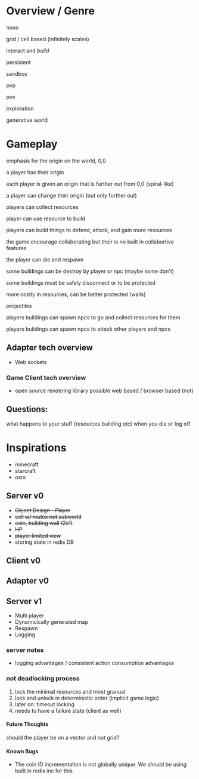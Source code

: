 # Overview / Genre
mmo

grid / cell based (infinitely scales)

interact and *build*

persistent

sandbox

pvp

pve

exploration

generative world

# Gameplay
emphasis for the origin on the world, 0,0

a player has their origin

each player is given an origin that is further out from 0,0 (spiral-like)

a player can change their origin (but only further out)

players can collect resources

player can use resource to build

players can build things to defend, attack, and gain more resources

the game encourage collaborating but their is no built in collabortive features

the player can die and respawn

some buildings can be destroy by player or npc (maybe some don't)

some buildings must be safely disconnect or to be protected

more costly in resources, can be better protected (walls)

projectiles

players buildings can spawn npcs to go and collect resources for them

players buildings can spawn npcs to attack other players and npcs

## Adapter tech overview
- Web sockets

### Game Client tech overview
- open source rendering library possible web based / browser based (not)

## Questions:
what happens to your stuff (resources building etc) when you die or log off

# Inspirations
- minecraft
- starcraft
- osrs


## Server v0
- ~~Object Design - Player~~
- ~~cell w/ mutex not subworld~~
- ~~coin, building wall (2x1)~~
- ~~HP~~
- ~~player limited view~~
- storing state in redis DB

## Client v0

## Adapter v0

## Server v1
- Multi player
- Dynamicically generated map
- Respawn
- Logging

### server notes
- logging advantages / consistent action consumption advantages

### not deadlocking process
1. lock the minimal resources and most granual
2. lock and unlock in deterministic order (implicit game logic)
3. later on: timeout locking
4. needs to have a failure state (client as well)

#### Future Thoughts
should the player be on a vector and not grid?

#### Known Bugs
- The coin ID incrementation is not globally unique. We should be using built in redis inc for this.  
